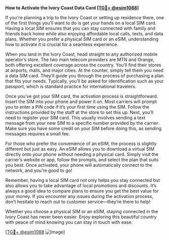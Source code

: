 **How to Activate the Ivory Coast Data Card [[TG💪+ @esim1088](https://t.me/s/esim1088)]**

If you're planning a trip to the Ivory Coast or setting up residence there, one of the first things you’ll want to do is get your hands on a local SIM card. Having a local SIM ensures that you can stay connected with family and friends back home while also enjoying affordable local calls, texts, and data plans. Whether you prefer a physical SIM card or an eSIM, understanding how to activate it is crucial for a seamless experience.

When you land in the Ivory Coast, head straight to any authorized mobile operator’s store. The two main telecom providers are MTN and Orange, both offering excellent coverage across the country. You’ll find their stores at airports, malls, and major cities. At the counter, simply tell them you need a data SIM card. They’ll guide you through the process of purchasing a plan that fits your needs. Typically, you’ll be asked for identification such as your passport, which is standard practice for international travelers.

Once you’ve got your SIM card, the activation process is straightforward. Insert the SIM into your phone and power it on. Most carriers will prompt you to enter a PIN code if it’s your first time using the SIM. Follow the instructions provided by the staff at the store to set this up. Next, you’ll need to register your SIM card. This usually involves sending a text message from your new SIM to a specific number provided by the carrier. Make sure you have some credit on your SIM before doing this, as sending messages requires a small fee.

For those who prefer the convenience of an eSIM, the process is slightly different but just as easy. An eSIM allows you to download a virtual SIM directly onto your phone without needing a physical card. Simply visit the carrier’s website or app, follow the prompts, and select the plan that suits you best. Once activated, your phone will automatically connect to the network, and you’re good to go!

Remember, having a local SIM card not only helps you stay connected but also allows you to take advantage of local promotions and discounts. It’s always a good idea to compare plans to ensure you get the best value for your money. If you encounter any issues during the activation process, don’t hesitate to reach out to customer service—they’re there to help!

Whether you choose a physical SIM or an eSIM, staying connected in the Ivory Coast has never been easier. Enjoy exploring this beautiful country with peace of mind knowing you can stay in touch with ease. 

[[TG💪+ @esim1088](https://t.me/s/esim1088) ![Image](https://i.postimg.cc/Y0z9fWf4/image.png)]